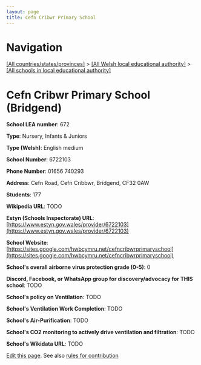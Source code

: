 ```yaml
---
layout: page
title: Cefn Cribwr Primary School
---
```

# Navigation

[[All countries/states/provinces]](../../..) > [[All Welsh local educational authority]](../..) > [[All schools in local educational authority]](..)

# Cefn Cribwr Primary School (Bridgend)

**School LEA number**: 672

**Type**: Nursery, Infants & Juniors

**Type (Welsh)**: English medium

**School Number**: 6722103

**Phone Number**: 01656 740293

**Address**: Cefn Road, Cefn Cribbwr, Bridgend, CF32 0AW

**Students**: 177

**Wikipedia URL**: TODO

**Estyn (Schools Inspectorate) URL**: [https://www.estyn.gov.wales/provider/6722103](https://www.estyn.gov.wales/provider/6722103)

**School Website**: [https://sites.google.com/hwbcymru.net/cefncribwrprimaryschool](https://sites.google.com/hwbcymru.net/cefncribwrprimaryschool)

**School's overall airborne virus protection grade (0-5)**: 0

**Discord, Facebook, or WhatsApp group for discovery/advocacy for THIS school**: TODO

**School's policy on Ventilation**: TODO

**School's Ventilation Work Completion**: TODO

**School's Air-Purification**: TODO

**School's CO2 monitoring to actively drive ventilation and filtration**: TODO

**School's Wikidata URL**: TODO




[Edit this page](https://github.com/VentilationProject/Wales/edit/prif/./Bridgend/Cefn_Cribwr_Primary_School.md). See also [rules for contribution](../../../contribution-rules/)